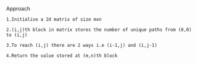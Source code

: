 Approach

    1.Initialise a 2d matrix of size mxn

    2.(i,j)th block in matrix stores the number of unique paths from (0,0) to (i,j)

    3.To reach (i,j) there are 2 ways i.e (i-1,j) and (i,j-1) 

    4.Return the value stored at (m,n)th block